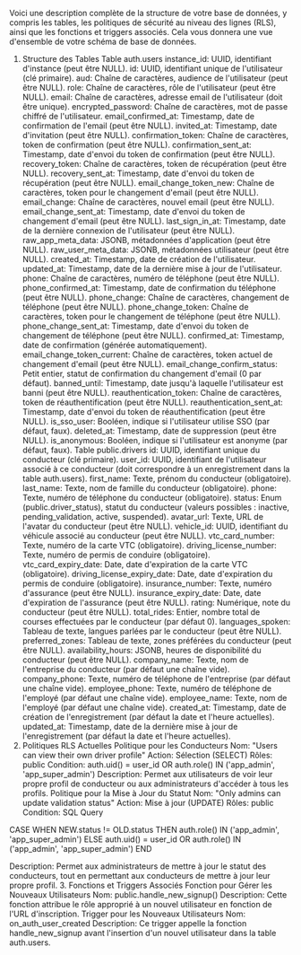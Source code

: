 Voici une description complète de la structure de votre base de données, y compris les tables, les politiques de sécurité au niveau des lignes (RLS), ainsi que les fonctions et triggers associés. Cela vous donnera une vue d'ensemble de votre schéma de base de données.

1. Structure des Tables
Table auth.users
instance_id: UUID, identifiant d'instance (peut être NULL).
id: UUID, identifiant unique de l'utilisateur (clé primaire).
aud: Chaîne de caractères, audience de l'utilisateur (peut être NULL).
role: Chaîne de caractères, rôle de l'utilisateur (peut être NULL).
email: Chaîne de caractères, adresse email de l'utilisateur (doit être unique).
encrypted_password: Chaîne de caractères, mot de passe chiffré de l'utilisateur.
email_confirmed_at: Timestamp, date de confirmation de l'email (peut être NULL).
invited_at: Timestamp, date d'invitation (peut être NULL).
confirmation_token: Chaîne de caractères, token de confirmation (peut être NULL).
confirmation_sent_at: Timestamp, date d'envoi du token de confirmation (peut être NULL).
recovery_token: Chaîne de caractères, token de récupération (peut être NULL).
recovery_sent_at: Timestamp, date d'envoi du token de récupération (peut être NULL).
email_change_token_new: Chaîne de caractères, token pour le changement d'email (peut être NULL).
email_change: Chaîne de caractères, nouvel email (peut être NULL).
email_change_sent_at: Timestamp, date d'envoi du token de changement d'email (peut être NULL).
last_sign_in_at: Timestamp, date de la dernière connexion de l'utilisateur (peut être NULL).
raw_app_meta_data: JSONB, métadonnées d'application (peut être NULL).
raw_user_meta_data: JSONB, métadonnées utilisateur (peut être NULL).
created_at: Timestamp, date de création de l'utilisateur.
updated_at: Timestamp, date de la dernière mise à jour de l'utilisateur.
phone: Chaîne de caractères, numéro de téléphone (peut être NULL).
phone_confirmed_at: Timestamp, date de confirmation du téléphone (peut être NULL).
phone_change: Chaîne de caractères, changement de téléphone (peut être NULL).
phone_change_token: Chaîne de caractères, token pour le changement de téléphone (peut être NULL).
phone_change_sent_at: Timestamp, date d'envoi du token de changement de téléphone (peut être NULL).
confirmed_at: Timestamp, date de confirmation (générée automatiquement).
email_change_token_current: Chaîne de caractères, token actuel de changement d'email (peut être NULL).
email_change_confirm_status: Petit entier, statut de confirmation du changement d'email (0 par défaut).
banned_until: Timestamp, date jusqu'à laquelle l'utilisateur est banni (peut être NULL).
reauthentication_token: Chaîne de caractères, token de réauthentification (peut être NULL).
reauthentication_sent_at: Timestamp, date d'envoi du token de réauthentification (peut être NULL).
is_sso_user: Booléen, indique si l'utilisateur utilise SSO (par défaut, faux).
deleted_at: Timestamp, date de suppression (peut être NULL).
is_anonymous: Booléen, indique si l'utilisateur est anonyme (par défaut, faux).
Table public.drivers
id: UUID, identifiant unique du conducteur (clé primaire).
user_id: UUID, identifiant de l'utilisateur associé à ce conducteur (doit correspondre à un enregistrement dans la table auth.users).
first_name: Texte, prénom du conducteur (obligatoire).
last_name: Texte, nom de famille du conducteur (obligatoire).
phone: Texte, numéro de téléphone du conducteur (obligatoire).
status: Enum (public.driver_status), statut du conducteur (valeurs possibles : inactive, pending_validation, active, suspended).
avatar_url: Texte, URL de l'avatar du conducteur (peut être NULL).
vehicle_id: UUID, identifiant du véhicule associé au conducteur (peut être NULL).
vtc_card_number: Texte, numéro de la carte VTC (obligatoire).
driving_license_number: Texte, numéro de permis de conduire (obligatoire).
vtc_card_expiry_date: Date, date d'expiration de la carte VTC (obligatoire).
driving_license_expiry_date: Date, date d'expiration du permis de conduire (obligatoire).
insurance_number: Texte, numéro d'assurance (peut être NULL).
insurance_expiry_date: Date, date d'expiration de l'assurance (peut être NULL).
rating: Numérique, note du conducteur (peut être NULL).
total_rides: Entier, nombre total de courses effectuées par le conducteur (par défaut 0).
languages_spoken: Tableau de texte, langues parlées par le conducteur (peut être NULL).
preferred_zones: Tableau de texte, zones préférées du conducteur (peut être NULL).
availability_hours: JSONB, heures de disponibilité du conducteur (peut être NULL).
company_name: Texte, nom de l'entreprise du conducteur (par défaut une chaîne vide).
company_phone: Texte, numéro de téléphone de l'entreprise (par défaut une chaîne vide).
employee_phone: Texte, numéro de téléphone de l'employé (par défaut une chaîne vide).
employee_name: Texte, nom de l'employé (par défaut une chaîne vide).
created_at: Timestamp, date de création de l'enregistrement (par défaut la date et l'heure actuelles).
updated_at: Timestamp, date de la dernière mise à jour de l'enregistrement (par défaut la date et l'heure actuelles).
2. Politiques RLS Actuelles
Politique pour les Conducteurs
Nom: "Users can view their own driver profile"
Action: Sélection (SELECT)
Rôles: public
Condition: auth.uid() = user_id OR auth.role() IN ('app_admin', 'app_super_admin')
Description: Permet aux utilisateurs de voir leur propre profil de conducteur ou aux administrateurs d'accéder à tous les profils.
Politique pour la Mise à Jour du Statut
Nom: "Only admins can update validation status"
Action: Mise à jour (UPDATE)
Rôles: public
Condition:
SQL Query



CASE 
  WHEN NEW.status != OLD.status THEN
    auth.role() IN ('app_admin', 'app_super_admin')
  ELSE
    auth.uid() = user_id OR auth.role() IN ('app_admin', 'app_super_admin')
END

Description: Permet aux administrateurs de mettre à jour le statut des conducteurs, tout en permettant aux conducteurs de mettre à jour leur propre profil.
3. Fonctions et Triggers Associés
Fonction pour Gérer les Nouveaux Utilisateurs
Nom: public.handle_new_signup()
Description: Cette fonction attribue le rôle approprié à un nouvel utilisateur en fonction de l'URL d'inscription.
Trigger pour les Nouveaux Utilisateurs
Nom: on_auth_user_created
Description: Ce trigger appelle la fonction handle_new_signup avant l'insertion d'un nouvel utilisateur dans la table auth.users.

